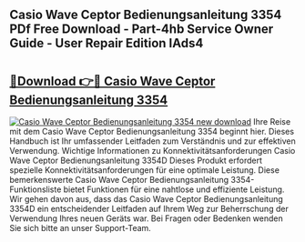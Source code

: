 ## Casio Wave Ceptor Bedienungsanleitung 3354 PDf Free Download - Part-4hb Service Owner Guide - User Repair Edition IAds4

# <h2><a href="http://df2ln5.blite.top/?on=Casio+Wave+Ceptor+Bedienungsanleitung+3354">🔗Download 👉🔴 Casio Wave Ceptor Bedienungsanleitung 3354</a></h2>

[![Casio Wave Ceptor Bedienungsanleitung 3354 new download](https://i.imgur.com/lujVjoI.png)](http://df2ln5.blite.top/?on=Casio+Wave+Ceptor+Bedienungsanleitung+3354)
Ihre Reise mit dem Casio Wave Ceptor Bedienungsanleitung 3354 beginnt hier. Dieses Handbuch ist Ihr umfassender Leitfaden zum Verständnis und zur effektiven Verwendung. Wichtige Informationen zu Konnektivitätsanforderungen Casio Wave Ceptor Bedienungsanleitung 3354D Dieses Produkt erfordert spezielle Konnektivitätsanforderungen für eine optimale Leistung. Diese bemerkenswerte Casio Wave Ceptor Bedienungsanleitung 3354-Funktionsliste bietet Funktionen für eine nahtlose und effiziente Leistung. Wir gehen davon aus, dass das Casio Wave Ceptor Bedienungsanleitung 3354D ein entscheidender Leitfaden auf Ihrem Weg zur Beherrschung der Verwendung Ihres neuen Geräts war. Bei Fragen oder Bedenken wenden Sie sich bitte an unser Support-Team.
